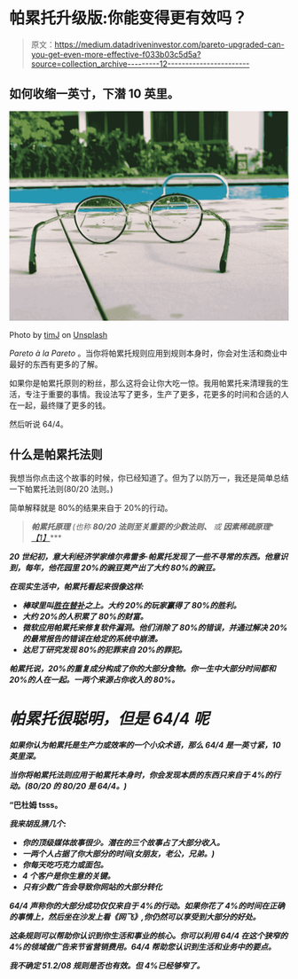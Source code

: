 # 帕累托升级版:你能变得更有效吗？

> 原文：<https://medium.datadriveninvestor.com/pareto-upgraded-can-you-get-even-more-effective-f033b03c5d5a?source=collection_archive---------12----------------------->

## 如何收缩一英寸，下潜 10 英里。

![](img/b01fbf71a417ec1c844bf4cb6b14e77d.png)

Photo by [timJ](https://unsplash.com/@the_roaming_platypus?utm_source=medium&utm_medium=referral) on [Unsplash](https://unsplash.com?utm_source=medium&utm_medium=referral)

*Pareto à la Pareto* 。当你将帕累托规则应用到规则本身时，你会对生活和商业中最好的东西有更多的了解。

如果你是帕累托原则的粉丝，那么这将会让你大吃一惊。我用帕累托来清理我的生活，专注于重要的事情。我设法写了更多，生产了更多，花更多的时间和合适的人在一起，最终赚了更多的钱。

然后听说 64/4。

## 什么是帕累托法则

我想当你点击这个故事的时候，你已经知道了。但为了以防万一，我还是简单总结一下帕累托法则(80/20 法则。)

简单解释就是 80%的结果来自于 20%的行动。

> ****帕累托原理*** *(也称* ***80/20 法则*******至关重要的少数法则、*** *或* ***因素稀疏原理****[*【1】*](https://en.wikipedia.org/wiki/Pareto_principle#cite_note-1)[](https://en.wikipedia.org/wiki/Pareto_principle#cite_note-NYT-3)***

***20 世纪初，意大利经济学家维尔弗雷多·帕累托发现了一些不寻常的东西。他意识到，每年，他花园里 20%的豌豆荚产出了大约 80%的豌豆。***

***在现实生活中，帕累托看起来很像这样:***

*   ***棒球里叫[胜在替补](https://en.wikipedia.org/wiki/Wins_Above_Replacement)之上。大约 20%的玩家赢得了 80%的胜利。***
*   ***大约 20%的人积累了 80%的财富。***
*   ***微软应用帕累托来修复软件漏洞。他们消除了 80%的错误，并通过解决 20%的最常报告的错误在给定的系统中崩溃。***
*   ***达尼丁研究发现 80%的犯罪来自 20%的罪犯。***

***帕累托说，20%的重复成分构成了你的大部分食物。你一生中大部分时间都和 20%的人在一起。一两个来源占你收入的 80%。***

# ***帕累托很聪明，但是 64/4 呢***

***如果你认为帕累托是生产力或效率的一个小众术语，那么 64/4 是一英寸紧，10 英里深。***

***当你将帕累托法则应用于帕累托本身时，你会发现本质的东西只来自于 4%的行动。(80/20 的 80/20 是 64/4。)***

****“巴杜姆 tsss。****

***我来胡乱猜几个:***

*   ***你的顶级媒体故事很少。潜在的三个故事占了大部分收入。***
*   ***一两个人占据了你大部分的时间(女朋友，老公，兄弟。)***
*   ***你每天吃巧克力或面包。***
*   ***4 个客户是你生意的关键。***
*   ***只有少数广告会导致你网站的大部分转化***

***64/4 声称你的大部分成功仅仅来自于 4%的行动。如果你花了 4%的时间在正确的事情上，然后坐在沙发上看《网飞》,你仍然可以享受到大部分的好处。***

***这条规则可以帮助你认识到你生活和事业的核心。你可以利用 64/4 在这个狭窄的 4%的领域做广告来节省营销费用。64/4 帮助您认识到生活和业务中的要点。***

***我不确定 51.2/08 规则是否也有效。但 4%已经够窄了。***